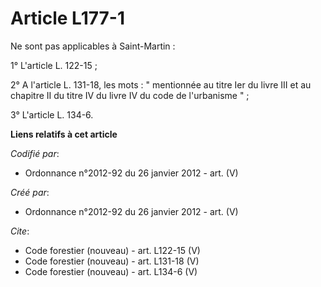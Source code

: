# Article L177-1

Ne sont pas applicables à Saint-Martin : 

1° L'article L. 122-15 ; 

2° A l'article L. 131-18, les mots : " mentionnée au titre Ier du livre III et au chapitre II du titre IV du livre IV du code
de l'urbanisme " ; 

3° L'article L. 134-6.

**Liens relatifs à cet article**

_Codifié par_:

  - Ordonnance n°2012-92 du 26 janvier 2012 - art. (V)

_Créé par_:

  - Ordonnance n°2012-92 du 26 janvier 2012 - art. (V)

_Cite_:

  - Code forestier (nouveau) - art. L122-15 (V)
  - Code forestier (nouveau) - art. L131-18 (V)
  - Code forestier (nouveau) - art. L134-6 (V)
